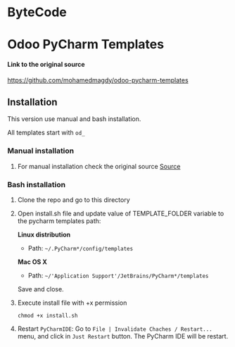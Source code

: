 # ByteCode

# Odoo PyCharm Templates

#### Link to the original source
https://github.com/mohamedmagdy/odoo-pycharm-templates

## Installation
This version use manual and bash installation.

All templates start with `od_`

### Manual installation

1. For manual installation check the original source [Source](https://github.com/mohamedmagdy/odoo-pycharm-templates)

### Bash installation

1. Clone the repo and go to this directory

2. Open install.sh file and update value of TEMPLATE_FOLDER variable to the pycharm templates path:
    
    **Linux distribution**
    * Path: `~/.PyCharm*/config/templates`

    **Mac OS X**
    * Path: `~/'Application Support'/JetBrains/PyCharm*/templates`
   
    Save and close.

3. Execute install file with +x permission

    `chmod +x install.sh`

4. Restart `PyCharmIDE`: Go to `File | Invalidate Chaches / Restart...` menu, and click in `Just Restart` button. The PyCharm IDE will be restart.